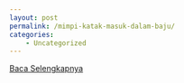 ```yaml
---
layout: post
permalink: /mimpi-katak-masuk-dalam-baju/
categories:
    - Uncategorized
---
```


[Baca Selengkapnya](/03)